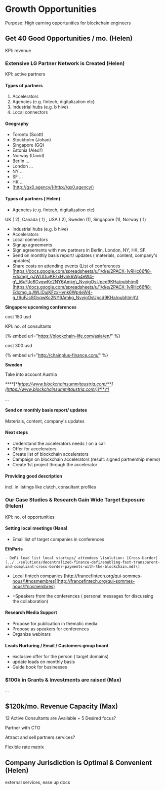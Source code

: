 # Growth Opportunities

Purpose: High earning opportunities for blockchain engineers

## Get 40 Good Opportunities / mo. \(Helen\)

KPI: revenue

### Extensive LG Partner Network is Created \(Helen\)

KPI: active partners

#### Types of partners

1. Accelerators
2. Agencies \(e.g. fintech, digitalization etc\)
3. Industrial hubs \(e.g. b hive\)
4. Local connectors

#### Geography

* Toronto \(Scott\)
* Stockholm \(Johan\)
* Singapore \(GQ\)
* Estonia \(Alex?\)
* Norway \(David\)
* Berlin ...
* London ...
* NY ...
* SF ...
* HK ...
* [http://gx0.agency/](http://gx0.agency/)

#### Types of partners \( Helen\) 

* Agencies \(e.g. fintech, digitalization etc\)

UK \( 2\),  Canada \( 1\) , USA \( 2\), Sweden \(1\), Singapore \(1\), Norway \( 1\) 

* Industrial hubs \(e.g. b hive\)
* Accelerators
* Local connectors
* Signup agreements
* Sign agreements with new partners in Berlin, London, NY, HK, SF.
* Send on monthly basis report/ updates \( materials, content, company's updates\)
* Share costs on attending events  \(List of conferences [https://docs.google.com/spreadsheets/u/1/d/e/2PACX-1vRHc66fi8-Edcmg\_gJWLIDujKFzxHynk6Wp4eW4-g\_t6uFJc8GvqwKc2NY6Amkg\_NvyigOsUpcd9KHa/pubhtml](https://docs.google.com/spreadsheets/u/1/d/e/2PACX-1vRHc66fi8-Edcmg_gJWLIDujKFzxHynk6Wp4eW4-g_t6uFJc8GvqwKc2NY6Amkg_NvyigOsUpcd9KHa/pubhtml)\)

**Singapore upcoming conferences** 

cost 150 usd 

KPI: no. of consultants

{% embed url="https://blockchain-life.com/asia/en/" %}

cost 300 usd 

{% embed url="http://chainplus-finance.com/" %}

**Sweden** 

Take into account Austria 

\*\*\*\*[**https://www.blockchainsummitaustria.com/**](https://www.blockchainsummitaustria.com/)\*\*\*\*

...

#### Send on monthly basis report/ updates

Materials, content, company's updates

#### Next steps

* Understand the accelerators needs / on a call
* Offer for accelerators
* Create list of blockchain accelerators
* Campaign on blockchain accelerators \(result: signed partnership memo\)
* Create 1st project through the accelerator

#### Providing good description

incl. in listings like clutch, consultant profiles

### Our Case Studies & Research Gain Wide Target Exposure \(Helen\)

KPI: no. of opportunities

#### Setting local meetings \(Nana\)

* Email list of target companies in conferences 

**EthParis** 

    - DeFi lead list local startups/ attendees \(solution: [Cross-border](../../solutions/decentralized-finance-defi/enabling-fast-transparent-and-compliant-cross-border-payments-with-the-blockchain.md)\) 

  - Local fintech companies [http://francefintech.org/qui-sommes-nous/\#nosmembres](http://francefintech.org/qui-sommes-nous/#nosmembres) 

* +Speakers from the conferences \( personal messages for discussing the collaboration\) 

#### Research Media Support

* Propose for publication in thematic media 
* Propose as speakers for conferences
* Organize webinars 

#### Leads Nurturing / Email / Customers group board



* exclusive offer for the person \( target domains\) 
* update leads on monthly basis 
* Guide book for businesses 



### $100k in Grants & Investments are raised \(Max\)

...

## $120k/mo. Revenue Capacity \(Max\)

12 Active Consultants are Available + 5 Desired focus?

Partner with CTO

Attract and sell partners services?

Flexible rate matrix 



## Company Jurisdiction is Optimal & Convenient \(Helen\)

external services, ease up docs

